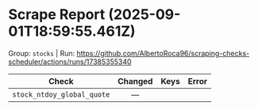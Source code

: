 # Scrape Report (2025-09-01T18:59:55.461Z)

Group: `stocks`  |  Run: https://github.com/AlbertoRoca96/scraping-checks-scheduler/actions/runs/17385355340

| Check | Changed | Keys | Error |
|---|:---:|:--|:--|
| `stock_ntdoy_global_quote` | — |  |  |

